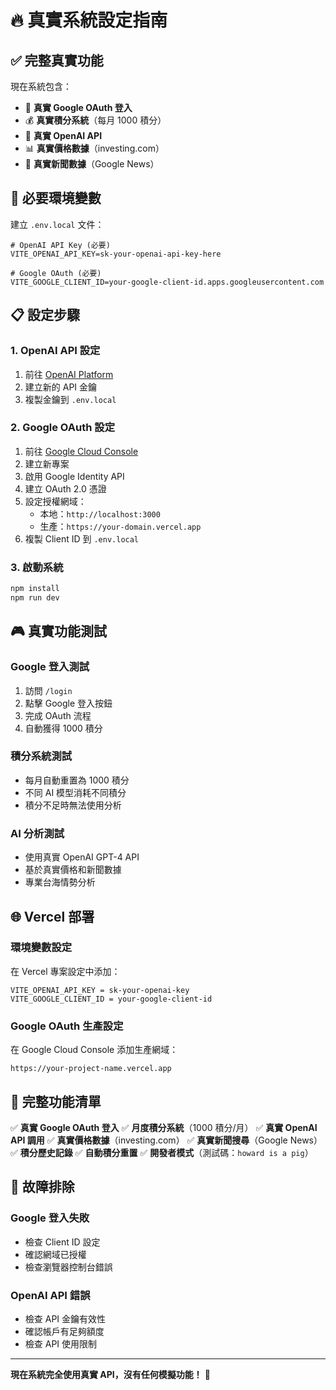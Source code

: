 # 🔥 真實系統設定指南

## ✅ 完整真實功能

現在系統包含：
- 🔐 **真實 Google OAuth 登入**
- 💰 **真實積分系統**（每月 1000 積分）
- 🤖 **真實 OpenAI API**
- 📊 **真實價格數據**（investing.com）
- 📰 **真實新聞數據**（Google News）

## 🔑 必要環境變數

建立 `.env.local` 文件：

```env
# OpenAI API Key (必要)
VITE_OPENAI_API_KEY=sk-your-openai-api-key-here

# Google OAuth (必要)
VITE_GOOGLE_CLIENT_ID=your-google-client-id.apps.googleusercontent.com
```

## 📋 設定步驟

### 1. OpenAI API 設定
1. 前往 [OpenAI Platform](https://platform.openai.com/api-keys)
2. 建立新的 API 金鑰
3. 複製金鑰到 `.env.local`

### 2. Google OAuth 設定
1. 前往 [Google Cloud Console](https://console.cloud.google.com/)
2. 建立新專案
3. 啟用 Google Identity API
4. 建立 OAuth 2.0 憑證
5. 設定授權網域：
   - 本地：`http://localhost:3000`
   - 生產：`https://your-domain.vercel.app`
6. 複製 Client ID 到 `.env.local`

### 3. 啟動系統
```bash
npm install
npm run dev
```

## 🎮 真實功能測試

### Google 登入測試
1. 訪問 `/login`
2. 點擊 Google 登入按鈕
3. 完成 OAuth 流程
4. 自動獲得 1000 積分

### 積分系統測試
- 每月自動重置為 1000 積分
- 不同 AI 模型消耗不同積分
- 積分不足時無法使用分析

### AI 分析測試
- 使用真實 OpenAI GPT-4 API
- 基於真實價格和新聞數據
- 專業台海情勢分析

## 🌐 Vercel 部署

### 環境變數設定
在 Vercel 專案設定中添加：
```
VITE_OPENAI_API_KEY = sk-your-openai-key
VITE_GOOGLE_CLIENT_ID = your-google-client-id
```

### Google OAuth 生產設定
在 Google Cloud Console 添加生產網域：
```
https://your-project-name.vercel.app
```

## 🎯 完整功能清單

✅ **真實 Google OAuth 登入**
✅ **月度積分系統**（1000 積分/月）
✅ **真實 OpenAI API 調用**
✅ **真實價格數據**（investing.com）
✅ **真實新聞搜尋**（Google News）
✅ **積分歷史記錄**
✅ **自動積分重置**
✅ **開發者模式**（測試碼：`howard is a pig`）

## 🔧 故障排除

### Google 登入失敗
- 檢查 Client ID 設定
- 確認網域已授權
- 檢查瀏覽器控制台錯誤

### OpenAI API 錯誤
- 檢查 API 金鑰有效性
- 確認帳戶有足夠額度
- 檢查 API 使用限制

---

**現在系統完全使用真實 API，沒有任何模擬功能！** 🚀